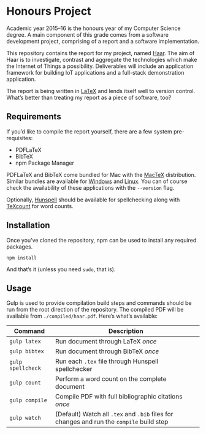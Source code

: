 # Honours Project
Academic year 2015–16 is the honours year of my Computer Science degree. A main component of this grade comes from a software development project, comprising of a report and a software implementation.

This repository contains the report for my project, named [Haar](https://en.wikipedia.org/wiki/Haar_(fog)). The aim of Haar is to investigate, contrast and aggregate the technologies which make the Internet of Things a possibility. Deliverables will include an application framework for building IoT applications and a full-stack demonstration application.

The report is being written in [LaTeX](https://www.latex-project.org/) and lends itself well to version control. What’s better than treating my report as a piece of software, too?

## Requirements
If you’d like to compile the report yourself, there are a few system pre-requisites:

- PDFLaTeX
- BibTeX
- npm Package Manager

PDFLaTeX and BibTeX come bundled for Mac with the [MacTeX](https://tug.org/mactex/) distribution. Similar bundles are available for [Windows](https://www.tug.org/protext/) and [Linux](https://www.tug.org/texlive/). You can of course check the availability of these applications with the `--version` flag.

Optionally, [Hunspell](http://hunspell.sourceforge.net/) should be available for spellchecking along with [TeXcount](http://app.uio.no/ifi/texcount/) for word counts.

## Installation
Once you’ve cloned the repository, npm can be used to install any required packages.

```
npm install
```

And that’s it (unless you need `sudo`, that is).

## Usage
Gulp is used to provide compilation build steps and commands should be run from the root direction of the repository. The compiled PDF will be available from `./compiled/haar.pdf`. Here’s what’s available:

Command           | Description
------------------|------------
`gulp latex`      | Run document through LaTeX _once_
`gulp bibtex`     | Run document through BibTeX _once_
`gulp spellcheck` | Run each `.tex` file through Hunspell spellchecker
`gulp count`      | Perform a word count on the complete document
`gulp compile`    | Compile PDF with full bibliographic citations _once_
`gulp watch`      | (Default) Watch all `.tex` and `.bib` files for changes and run the `compile` build step
